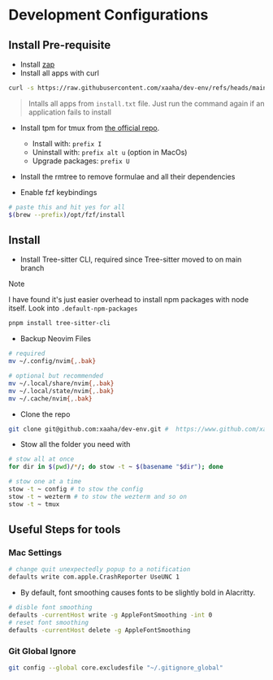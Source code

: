 # Development Configurations

## Install Pre-requisite

- Install [zap](https://github.com/zap-zsh/zap)
- Install all apps with curl

```bash
curl -s https://raw.githubusercontent.com/xaaha/dev-env/refs/heads/main/install.sh | bash
```

> Intalls all apps from `install.txt` file. Just run the command again if an application fails to install

- Install tpm for tmux from [the official repo](https://github.com/tmux-plugins/tpm).
  - Install with: `prefix I`
  - Uninstall with: `prefix alt u` (option in MacOs)
  - Upgrade packages: `prefix U`

- Install the rmtree to remove formulae and all their dependencies

- Enable fzf keybindings

```bash
# paste this and hit yes for all
$(brew --prefix)/opt/fzf/install
```

## Install

- Install Tree-sitter CLI, required since Tree-sitter moved to on main branch

>[!Note]
>I have found it's just easier overhead to install npm packages with node itself. Look into `.default-npm-packages`

```bash
pnpm install tree-sitter-cli
```

- Backup Neovim Files

```bash
# required
mv ~/.config/nvim{,.bak}

# optional but recommended
mv ~/.local/share/nvim{,.bak}
mv ~/.local/state/nvim{,.bak}
mv ~/.cache/nvim{,.bak}
```

- Clone the repo

```bash
git clone git@github.com:xaaha/dev-env.git #  https://www.github.com/xaaha/dev-env
```

- Stow all the folder you need with

```bash
# stow all at once
for dir in $(pwd)/*/; do stow -t ~ $(basename "$dir"); done
```

```bash
# stow one at a time
stow -t ~ config # to stow the config
stow -t ~ wezterm # to stow the wezterm and so on
stow -t ~ tmux
```

## Useful Steps for tools

### Mac Settings

```bash
# change quit unexpectedly popup to a notification
defaults write com.apple.CrashReporter UseUNC 1
```

- By default, font smoothing causes fonts to be slightly bold in Alacritty.

```bash
# disble font smoothing
defaults -currentHost write -g AppleFontSmoothing -int 0
# reset font smoothing
defaults -currentHost delete -g AppleFontSmoothing
```

### Git Global Ignore

```bash
git config --global core.excludesfile "~/.gitignore_global"
```
